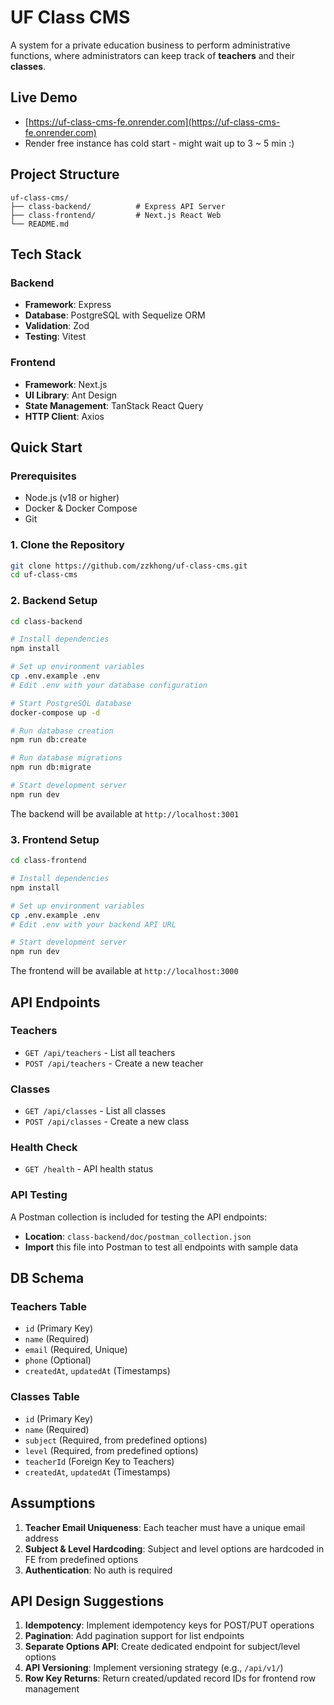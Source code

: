 # UF Class CMS

A system for a private education business to perform administrative functions, where administrators can keep track of **teachers** and their **classes**.

## Live Demo

- [https://uf-class-cms-fe.onrender.com](https://uf-class-cms-fe.onrender.com)
- Render free instance has cold start - might wait up to 3 ~ 5 min :)

## Project Structure

```
uf-class-cms/
├── class-backend/          # Express API Server
├── class-frontend/         # Next.js React Web
└── README.md
```

## Tech Stack

### Backend

- **Framework**: Express
- **Database**: PostgreSQL with Sequelize ORM
- **Validation**: Zod
- **Testing**: Vitest

### Frontend

- **Framework**: Next.js
- **UI Library**: Ant Design
- **State Management**: TanStack React Query
- **HTTP Client**: Axios

## Quick Start

### Prerequisites

- Node.js (v18 or higher)
- Docker & Docker Compose
- Git

### 1. Clone the Repository

```bash
git clone https://github.com/zzkhong/uf-class-cms.git
cd uf-class-cms
```

### 2. Backend Setup

```bash
cd class-backend

# Install dependencies
npm install

# Set up environment variables
cp .env.example .env
# Edit .env with your database configuration

# Start PostgreSQL database
docker-compose up -d

# Run database creation
npm run db:create

# Run database migrations
npm run db:migrate

# Start development server
npm run dev
```

The backend will be available at `http://localhost:3001`

### 3. Frontend Setup

```bash
cd class-frontend

# Install dependencies
npm install

# Set up environment variables
cp .env.example .env
# Edit .env with your backend API URL

# Start development server
npm run dev
```

The frontend will be available at `http://localhost:3000`

## API Endpoints

### Teachers

- `GET /api/teachers` - List all teachers
- `POST /api/teachers` - Create a new teacher

### Classes

- `GET /api/classes` - List all classes
- `POST /api/classes` - Create a new class

### Health Check

- `GET /health` - API health status

### API Testing

A Postman collection is included for testing the API endpoints:

- **Location**: `class-backend/doc/postman_collection.json`
- **Import** this file into Postman to test all endpoints with sample data

## DB Schema

### Teachers Table

- `id` (Primary Key)
- `name` (Required)
- `email` (Required, Unique)
- `phone` (Optional)
- `createdAt`, `updatedAt` (Timestamps)

### Classes Table

- `id` (Primary Key)
- `name` (Required)
- `subject` (Required, from predefined options)
- `level` (Required, from predefined options)
- `teacherId` (Foreign Key to Teachers)
- `createdAt`, `updatedAt` (Timestamps)

## Assumptions

1. **Teacher Email Uniqueness**: Each teacher must have a unique email address
2. **Subject & Level Hardcoding**: Subject and level options are hardcoded in FE from predefined options
3. **Authentication**: No auth is required

## API Design Suggestions

1. **Idempotency**: Implement idempotency keys for POST/PUT operations
2. **Pagination**: Add pagination support for list endpoints
3. **Separate Options API**: Create dedicated endpoint for subject/level options
4. **API Versioning**: Implement versioning strategy (e.g., `/api/v1/`)
5. **Row Key Returns**: Return created/updated record IDs for frontend row management
